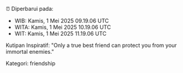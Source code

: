 ⏰ Diperbarui pada:
- WIB: Kamis, 1 Mei 2025 09.19.06 UTC
- WITA: Kamis, 1 Mei 2025 10.19.06 UTC
- WIT: Kamis, 1 Mei 2025 11.19.06 UTC

Kutipan Inspiratif:
"Only a true best friend can protect you from your immortal enemies."


Kategori: friendship

